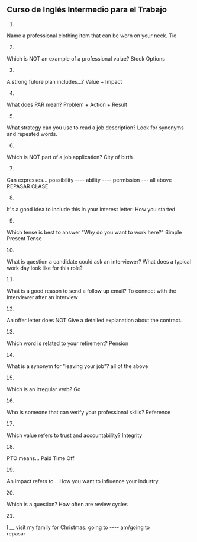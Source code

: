 ## Curso de Inglés Intermedio para el Trabajo

1.
Name a professional clothing item that can be worn on your neck.
Tie

2.
Which is NOT an example of a professional value?
Stock Options

3.
A strong future plan includes...?
Value + Impact

4.
What does PAR mean?
Problem + Action + Result

5.
What strategy can you use to read a job description?
Look for synonyms and repeated words.

6.
Which is NOT part of a job application?
City of birth

7.
Can expresses...
possibility  ---- ability  ---- permission --- all above
REPASAR CLASE

8.
It's a good idea to include this in your interest letter:
How you started

9.
Which tense is best to answer "Why do you want to work here?"
Simple Present Tense

10.
What is question a candidate could ask an interviewer?
What does a typical work day look like for this role?

11.
What is a good reason to send a follow up email?
To connect with the interviewer after an interview

12.
An offer letter does NOT
Give a detailed explanation about the contract.

13.
Which word is related to your retirement?
Pension

14.
What is a synonym for "leaving your job"?
all of the above

15.
Which is an irregular verb?
Go

16.
Who is someone that can verify your professional skills?
Reference

17.
Which value refers to trust and accountability?
Integrity

18.
PTO means...
Paid Time Off

19.
An impact refers to...
How you want to influence your industry

20.
Which is a question?
How often are review cycles

21. 
I __ visit my family for Christmas.
going to  ---- am/going to  
repasar 
